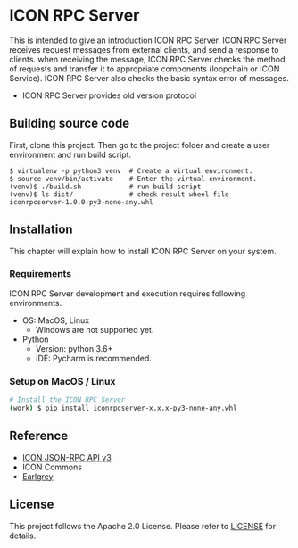 # ICON RPC Server

This is intended to give an introduction ICON RPC Server. ICON RPC Server receives request messages from external clients, and send a response to clients. when receiving the message, ICON RPC Server checks the method of requests and transfer it to appropriate components (loopchain or ICON Service). ICON RPC Server also checks the basic syntax error of messages. 

- ICON RPC Server provides old version protocol

## Building source code
 First, clone this project. Then go to the project folder and create a user environment and run build script.
```
$ virtualenv -p python3 venv  # Create a virtual environment.
$ source venv/bin/activate    # Enter the virtual environment.
(venv)$ ./build.sh            # run build script
(venv)$ ls dist/              # check result wheel file
iconrpcserver-1.0.0-py3-none-any.whl
```

## Installation

This chapter will explain how to install ICON RPC Server on your system. 

### Requirements

ICON RPC Server development and execution requires following environments.

* OS: MacOS, Linux
    * Windows are not supported yet.
* Python
    * Version: python 3.6+
    * IDE: Pycharm is recommended.

### Setup on MacOS / Linux

```bash
# Install the ICON RPC Server
(work) $ pip install iconrpcserver-x.x.x-py3-none-any.whl
```

##  Reference

- [ICON JSON-RPC API v3](https://repo.theloop.co.kr/theloop/LoopChain/wikis/doc/loopchain-json-rpc-v3)
- ICON Commons  
- [Earlgrey](https://github.com/icon-project/earlgrey)

## License

This project follows the Apache 2.0 License. Please refer to [LICENSE](https://www.apache.org/licenses/LICENSE-2.0) for details.